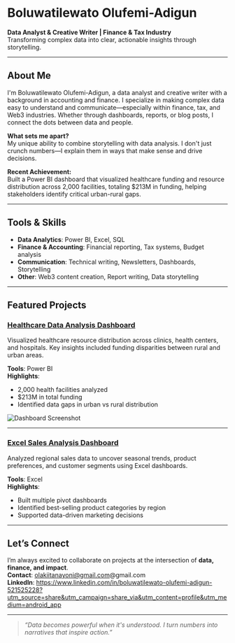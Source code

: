 # Boluwatilewato Olufemi-Adigun

**Data Analyst & Creative Writer | Finance & Tax Industry**  
Transforming complex data into clear, actionable insights through storytelling.

---

## About Me

I'm Boluwatilewato Olufemi-Adigun, a data analyst and creative writer with a background in accounting and finance. I specialize in making complex data easy to understand and communicate—especially within finance, tax, and Web3 industries. Whether through dashboards, reports, or blog posts, I connect the dots between data and people.

**What sets me apart?**  
My unique ability to combine storytelling with data analysis. I don't just crunch numbers—I explain them in ways that make sense and drive decisions.

**Recent Achievement:**  
Built a Power BI dashboard that visualized healthcare funding and resource distribution across 2,000 facilities, totaling $213M in funding, helping stakeholders identify critical urban-rural gaps.

---

## Tools & Skills

- **Data Analytics**: Power BI, Excel, SQL  
- **Finance & Accounting**: Financial reporting, Tax systems, Budget analysis  
- **Communication**: Technical writing, Newsletters, Dashboards, Storytelling  
- **Other**: Web3 content creation, Report writing, Data storytelling

---

## Featured Projects

### [Healthcare Data Analysis Dashboard](https://github.com/Boluwatilewato/healthcare-data-analysis)
Visualized healthcare resource distribution across clinics, health centers, and hospitals. Key insights included funding disparities between rural and urban areas.

**Tools**: Power BI  
**Highlights**:
- 2,000 health facilities analyzed  
- $213M in total funding  
- Identified data gaps in urban vs rural distribution  

![Dashboard Screenshot](https://raw.githubusercontent.com/Boluwatilewato/Boluwatilewato-Olufemi-Adigun/main/healthcare-dashboard.png)

---

### [Excel Sales Analysis Dashboard](https://github.com/Boluwatilewato/sales-dashboard-excel)  
Analyzed regional sales data to uncover seasonal trends, product preferences, and customer segments using Excel dashboards.

**Tools**: Excel  
**Highlights**:
- Built multiple pivot dashboards  
- Identified best-selling product categories by region  
- Supported data-driven marketing decisions  

---

## Let’s Connect

I’m always excited to collaborate on projects at the intersection of **data, finance, and impact**.  
**Contact**: olakiitanayoni@gmail.com@gmail.com  
**LinkedIn**: https://www.linkedin.com/in/boluwatilewato-olufemi-adigun-521525228?utm_source=share&utm_campaign=share_via&utm_content=profile&utm_medium=android_app

---

> *“Data becomes powerful when it's understood. I turn numbers into narratives that inspire action.”*
